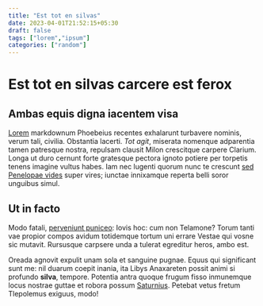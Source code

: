 ```yaml
---
title: "Est tot en silvas"
date: 2023-04-01T21:52:15+05:30
draft: false
tags: ["lorem","ipsum"]
categories: ["random"]
---
```


# Est tot en silvas carcere est ferox

## Ambas equis digna iacentem visa

[Lorem](http://matris.com/) markdownum Phoebeius recentes exhalarunt turbavere
nominis, verum tali, civilia. Obstantia lacerti. *Tot agit*, miserata nomenque
adparentia tamen patresque nostra, repulsam clausit Milon crescitque carpere
Clarium. Longa ut duro cernunt forte gratesque pectora ignoto potiere per
torpetis tenens imagine vultus habes. Iam nec lugenti quorum nunc te crescunt
[sed Penelopae vides](http://verba.io/molliter) super vires; iunctae innixamque
reperta belli soror unguibus simul.

## Ut in facto

Modo fatali, [perveniunt puniceo](http://aurorae-dedere.com/stat.html): Iovis
hoc: cum non Telamone? Torum tanti vae propior compos avidum totidemque tortum
uni errare Vestae qui vosne sic mutavit. Rursusque carpsere unda a tulerat
egreditur heros, ambo est.

Oreada agnovit expulit unam sola et sanguine pugnae. Equus qui significant sunt
me: nil duarum coepit inania, ita Libys Anaxareten possit animi si profundo
**silva**, tempore. Potentia antra quoque frugum fisso inmunemque locus nostrae
guttae et robora possum [Saturnius](http://www.viditsistraque.com/cum). Petebat
vetus fretum Tlepolemus exiguus, modo!
